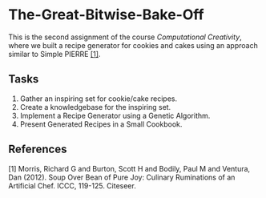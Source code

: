 # The-Great-Bitwise-Bake-Off
This is the second assignment of the course *Computational Creativity*, where we built a recipe generator for cookies and cakes using an approach similar to Simple PIERRE [[1]](#1).

## Tasks
1. Gather an inspiring set for cookie/cake recipes.
2. Create a knowledgebase for the inspiring set.
3. Implement a Recipe Generator using a Genetic Algorithm.
4. Present Generated Recipes in a Small Cookbook.

## References
<a id="1">[1]</a> 
Morris, Richard G and Burton, Scott H and Bodily, Paul M and Ventura, Dan (2012). 
Soup Over Bean of Pure Joy: Culinary Ruminations of an Artificial Chef. 
ICCC, 119-125. Citeseer.

